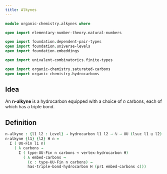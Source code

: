 ```yaml
---
title: Alkynes
---
```


```agda
module organic-chemistry.alkynes where

open import elementary-number-theory.natural-numbers

open import foundation.dependent-pair-types
open import foundation.universe-levels
open import foundation.embeddings

open import univalent-combinatorics.finite-types

open import organic-chemistry.saturated-carbons
open import organic-chemistry.hydrocarbons
```

## Idea

An **n-alkyne** is a hydrocarbon equipped with a choice of $n$ carbons, each of which has a triple bond.

## Definition

```agda
n-alkyne : {l1 l2 : Level} → hydrocarbon l1 l2 → ℕ → UU (lsuc l1 ⊔ l2)
n-alkyne {l1} {l2} H n =
  Σ ( UU-Fin l1 n)
    ( λ carbons →
      Σ ( type-UU-Fin n carbons ↪ vertex-hydrocarbon H)
        ( λ embed-carbons →
          (c : type-UU-Fin n carbons) →
          has-triple-bond-hydrocarbon H (pr1 embed-carbons c)))
```
